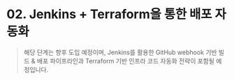 # 02. Jenkins + Terraform을 통한 배포 자동화

> 해당 단계는 향후 도입 예정이며, Jenkins를 활용한 GitHub webhook 기반 빌드 & 배포 파이프라인과 Terraform 기반 인프라 코드 자동화 전략이 포함될 예정입니다.
